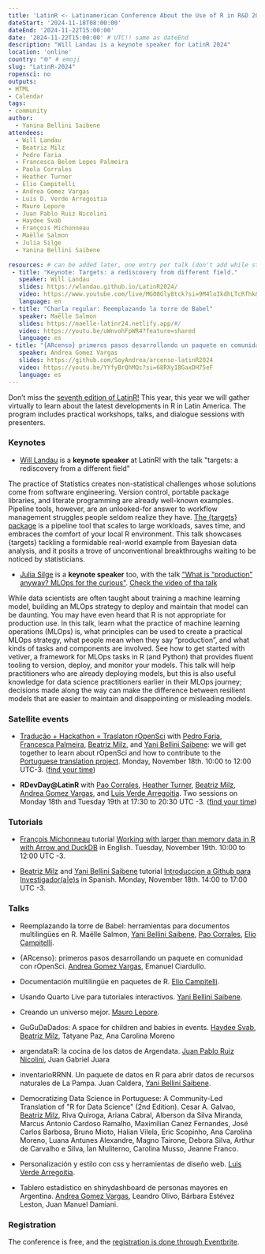 ```yaml
---
title: 'LatinR <- Latinamerican Conference About the Use of R in R&D 2024'
dateStart: '2024-11-18T08:00:00'
dateEnd: '2024-11-22T15:00:00'
date: '2024-11-22T15:00:00' # UTC!! same as dateEnd
description: "Will Landau is a keynote speaker for LatinR 2024"
location: 'online'
country: "🌐" # emoji
slug: "LatinR-2024"
ropensci: no
outputs: 
- HTML
- Calendar 
tags: 
- community
author:
  - Yanina Bellini Saibene
attendees:
  - Will Landau
  - Beatriz Milz
  - Pedro Faria
  - Francesca Belem Lopes Palmeira
  - Paola Corrales
  - Heather Turner
  - Elio Campitelli
  - Andrea Gomez Vargas
  - Luis D. Verde Arregoitia
  - Mauro Lepore
  - Juan Pablo Ruiz Nicolini
  - Haydee Svab
  - François Michonneau
  - Maëlle Salmon
  - Julia Silge
  - Yanina Bellini Saibene
  
resources: # can be added later, one entry per talk (don't add while still empty, add once there are resources)
 - title: "Keynote: Targets: a rediscovery from different field."
   speaker: Will Landau
   slides: https://wlandau.github.io/LatinR2024/
   video: https://www.youtube.com/live/MG08Gly8tck?si=9M4loIkdhLTcRfhk&t=17934 
   language: en
 - title: "Charla regular: Reemplazando la torre de Babel"
   speaker: Maëlle Salmon
   slides: https://maelle-latinr24.netlify.app/#/
   video: https://youtu.be/uWnvohFpWR4?feature=shared
   language: es
- title: "{ARcenso} primeros pasos desarrollando un paquete en comunidad con rOpenSci "
   speaker: Andrea Gomez Vargas 
   slides: https://github.com/SoyAndrea/arcenso-latinR2024
   video: https://youtu.be/YYfyBrQhMQc?si=68RXy18GaxDH75eF
   language: es
---
```


Don’t miss the [seventh edition of LatinR!](https://latinr.org/en/) This year, this year we will gather virtually to learn about the latest developments in R in Latin America. The program includes practical workshops, talks, and dialogue sessions with presenters.

### Keynotes

* [Will Landau](/author/will-landau/) is a **keynote speaker** at LatinR! with the talk "targets: a rediscovery from a different field"

The practice of Statistics creates non-statistical challenges whose solutions come from software engineering. Version control, portable package libraries, and literate programming are already well-known examples. Pipeline tools, however, are an unlooked-for answer to workflow management struggles people seldom realize they have. [The {targets} package](https://docs.ropensci.org/targets/) is a pipeline tool that scales to large workloads, saves time, and embraces the comfort of your local R environment. This talk showcases {targets} tackling a formidable real-world example from Bayesian data analysis, and it posits a trove of unconventional breakthroughs waiting to be noticed by statisticians.

* [Julia Silge](/author/julia-silge/) is a **keynote speaker** too, with the talk ["What is “production” anyway? MLOps for the curious"](https://juliasilge.github.io/mlops-with-vetiver/). 
[Check the video of tha talk](https://www.youtube.com/live/SkTLaN_2cNo?si=y_b-dcadAi0oq2-9&t=21539)

While data scientists are often taught about training a machine learning model, building an MLOps strategy to deploy and maintain that model can be daunting. You may have even heard that R is not appropriate for production use. In this talk, learn what the practice of machine learning operations (MLOps) is, what principles can be used to create a practical MLOps strategy, what people mean when they say “production”, and what kinds of tasks and components are involved. See how to get started with vetiver, a framework for MLOps tasks in R (and Python) that provides fluent tooling to version, deploy, and monitor your models. This talk will help practitioners who are already deploying models, but this is also useful knowledge for data science practitioners earlier in their MLOps journey; decisions made along the way can make the difference between resilient models that are easier to maintain and disappointing or misleading models.

### Satellite events

* [Tradução + Hackathon = Traslaton rOpenSci](https://www.eventbrite.cl/e/traducao-hackathon-traslaton-ropensci-tickets-1045507530167) with [Pedro Faria](/author/pedro-faria/), [Francesca Palmeira](/author/francesca-belem-lopes-palmeira/), [Beatriz Milz](/author/beatriz-milz/), and [Yani Bellini Saibene](/author/yanina-bellini-saibene/): we will get together to learn about rOpenSci and how to contribute to the [Portuguese translation project](https://github.com/orgs/ropensci/projects/7). Monday, November 18th. 10:00 to 12:00 UTC-3.  ([find your time](https://www.timeanddate.com/worldclock/fixedtime.html?msg=Tradução+%2B+Hackathon+%3D+Traslaton+rOpenSci&iso=20241118T10&p1=51&ah=1))

* **RDevDay@LatinR** with [Pao Corrales](/author/pao-corrales/), [Heather Turner](/author/heather-turner/), [Beatriz Milz](/author/beatriz-milz/), [Andrea Gomez Vargas](/author/andrea-gomez-vargas/), and [Luis Verde Arregoitia](/author/luis-verde-arregoitia/). Two sessions on Monday 18th and Tuesday 19th at 17:30 to 20:30 UTC -3.  ([find your time](https://www.timeanddate.com/worldclock/fixedtime.html?msg=RDevDay%40LatinR&iso=20241118T1730&p1=51&ah=1))

### Tutorials

* [François Michonneau](/author/françois-michonneau/) tutorial [Working with larger than memory data in R with Arrow and DuckDB](https://www.eventbrite.cl/e/tutorial-working-with-larger-than-memory-data-in-r-with-arrow-and-duckdb-tickets-1044938257457?utm-campaign=social&utm-content=attendeeshare&utm-medium=discovery&utm-term=listing&utm-source=cp&aff=ebdsshcopyurl) in English. Tuesday, November 19th. 10:00 to 12:00 UTC -3. 

* [Beatriz Milz](/author/beatriz-milz/) and [Yani Bellini Saibene](/author/yanina-bellini-saibene/) tutorial [Introduccion a Github para Investigador(a|e)s](https://www.eventbrite.cl/e/introduccion-a-github-para-investigadoraes-tickets-1045617188157?utm-campaign=social&utm-content=attendeeshare&utm-medium=discovery&utm-term=listing&utm-source=cp&aff=ebdsshcopyurl) in Spanish. Monday, November 18th. 14:00 to 17:00 UTC -3.

### Talks

* Reemplazando la torre de Babel: herramientas para documentos multilingües en R. Maëlle Salmon, [Yani Bellini Saibene](/author/yanina-bellini-saibene/), [Pao Corrales](/author/pao-corrales/), [Elio Campitelli](/author/elio-campitelli/).

* {ARcenso}: primeros pasos desarrollando un paquete en comunidad con rOpenSci. [Andrea Gomez Vargas](/author/andrea-gomez-vargas/), Emanuel Ciardullo.

* Documentación multilingüe en paquetes de R. [Elio Campitelli](/author/elio-campitelli/).

* Usando Quarto Live para tutoriales interactivos. [Yani Bellini Saibene](/author/yanina-bellini-saibene/).

* Creando un universo mejor. [Mauro Lepore](/author/mauro-lepore/).

* GuGuDaDados: A space for children and babies in events. [Haydee Svab](/author/haydee-svab/), [Beatriz Milz](/author/beatriz-milz/), Tatyane Paz, Ana Carolina Moreno

* argendataR: la cocina de los datos de Argendata. [Juan Pablo Ruiz Nicolini](/author/juan-pablo-ruiz-nicolini/), Juan Gabriel Juara

* inventarioRRNN. Un paquete de datos en R para abrir datos de recursos naturales de La Pampa. Juan Caldera, [Yani Bellini Saibene](/author/yanina-bellini-saibene/).

* Democratizing Data Science in Portuguese: A Community-Led Translation of "R for Data Science" (2nd Edition). Cesar A. Galvao, [Beatriz Milz](/author/beatriz-milz/), Riva Quiroga, Ariana Cabral, Alberson da Silva Miranda, Marcus Antonio Cardoso Ramalho, Maximilian Canez Fernandes, José Carlos Barbosa, Bruno Mioto, Halian Vilela, Eric Scopinho, Ana Carolina Moreno, Luana Antunes Alexandre, Magno Tairone, Debora Silva, Arthur de Carvalho e Silva, Ían Muliterno, Carolina Musso, Jeanne Franco.

* Personalización y estilo con css y herramientas de diseño web. [Luis Verde Arregoitia](/author/luis-verde-arregoitia/).

* Tablero estadístico en shinydashboard de personas mayores en Argentina. [Andrea Gomez Vargas](/author/andrea-gomez-vargas/), Leandro Olivo, Bárbara Estévez Leston, Juan Manuel Damiani.

### Registration

The conference is free, and the [registration is done through Eventbrite](https://www.eventbrite.cl/e/latinr-2024-conferencia-latinoamericana-sobre-uso-de-r-en-id-tickets-970622687587?utm-campaign=social&utm-content=attendeeshare&utm-medium=discovery&utm-term=listing&utm-source=cp&aff=ebdsshcopyurl).
